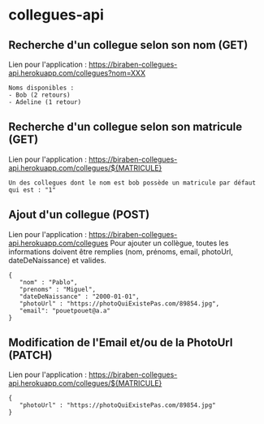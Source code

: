 # collegues-api

## Recherche d'un collegue selon son nom (GET)

Lien pour l'application : https://biraben-collegues-api.herokuapp.com/collegues?nom=XXX
```
Noms disponibles :
- Bob (2 retours)
- Adeline (1 retour)
```
## Recherche d'un collegue selon son matricule (GET)
Lien pour l'application : https://biraben-collegues-api.herokuapp.com/collegues/${MATRICULE}

```
Un des collegues dont le nom est bob possède un matricule par défaut qui est : "1"
```

## Ajout d'un collegue (POST)
Lien pour l'application : https://biraben-collegues-api.herokuapp.com/collegues
Pour ajouter un collègue, toutes les informations doivent être remplies (nom, prénoms, email, photoUrl, dateDeNaissance) et valides.

```
{
   "nom" : "Pablo",
   "prenoms" : "Miguel",
   "dateDeNaissance" : "2000-01-01",
   "photoUrl" : "https://photoQuiExistePas.com/89854.jpg",
   "email": "pouetpouet@a.a"
}
```

## Modification de l'Email et/ou de la PhotoUrl (PATCH)
Lien pour l'application : https://biraben-collegues-api.herokuapp.com/collegues/${MATRICULE}

```
{
   "photoUrl" : "https://photoQuiExistePas.com/89854.jpg"
}
```
